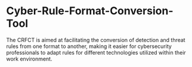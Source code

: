 # Cyber-Rule-Format-Conversion-Tool
The CRFCT is aimed at facilitating the conversion of detection and threat rules from one format to another, making it easier for cybersecurity professionals to adapt rules for different technologies utilized within their work environment.
